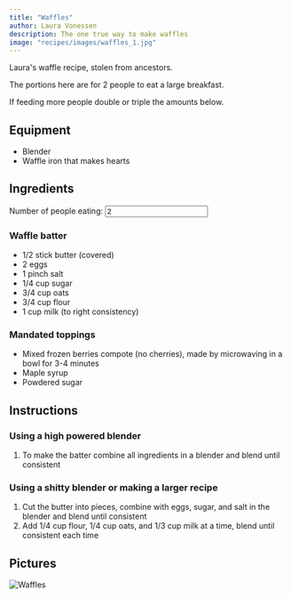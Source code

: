 ```yaml
---
title: "Waffles"
author: Laura Vonessen
description: The one true way to make waffles
image: "recipes/images/waffles_1.jpg"
---
```


Laura's waffle recipe, stolen from ancestors.

The portions here are for 2 people to eat a large breakfast.

If feeding more people double or triple the amounts below.

## Equipment

* Blender
* Waffle iron that makes hearts

## Ingredients

<label for="servingFactor">Number of people eating: </label>
<input type="number" value="2" id="servingFactor" name="servingFactor" min="1">

### Waffle batter

* <span class="unit">1/2</span> stick butter (covered)
* <span class="unit">2</span> eggs
* <span class="unit">1</span> pinch salt
* <span class="unit">1/4</span> cup sugar
* <span class="unit">3/4</span> cup oats
* <span class="unit">3/4</span> cup flour
* <span class="unit">1</span> cup milk (to right consistency)

### Mandated toppings

* Mixed frozen berries compote (no cherries), made by microwaving in a bowl for 3-4 minutes
* Maple syrup
* Powdered sugar 

## Instructions

### Using a high powered blender

1. To make the batter combine all ingredients in a blender and blend until consistent

### Using a shitty blender or making a larger recipe

1. Cut the butter into pieces, combine with eggs, sugar, and salt in the blender and blend until consistent
2. Add 1/4 cup flour, 1/4 cup oats, and 1/3 cup milk at a time, blend until consistent each time

## Pictures

![Waffles](images/waffles_1.jpg)